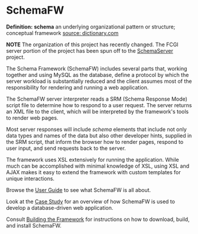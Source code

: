 # SchemaFW

**Definition:**
**schema** an underlying organizational pattern or structure; conceptual framework
[source: dictionary.com](http://dictionary.reference.com/browse/schema)

**NOTE** The organization of this project has recently changed.  The FCGI server
portion of the project has been spun off to the [SchemaServer](../SchemaServer)
project.

The Schema Framework (SchemaFW) includes several parts that, working together and
using MySQL as the database, define a protocol by which the server workload is
substantially reduced and the client assumes most of the responsibility for
rendering and running a web application.

The SchemaFW server interpreter reads a SRM (Schema Response Mode) script file to
determine how to respond to a user request.  The server returns an XML file to the
client, which will be interpreted by the framework's tools to render web pages.

Most server responses will include _schema_ elements that include not only data types
and names of the data but also other developer hints, supplied in the SRM script, 
that inform the browser how to render pages, respond to user input, and send requests
back to the server.

The framework uses XSL extensively for running the application.  While much can be
accomplished with minimal knowledge of XSL, using XSL and AJAX makes it easy
to extend the framework with custom templates for unique interactions.

Browse the [User Guide](userguide/UserGuide.md) to see what SchemaFW is all about.

Look at the [Case Study](userguide/SchemaFWCaseStudy.md) for an overview of how
SchemaFW is used to develop a database-driven web application.

Consult [Building the Framework](userguide/BuildingTheFramework.md) for instructions
on how to download, build, and install SchemaFW.


